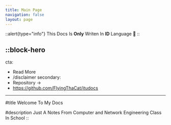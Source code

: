 ```yaml
---
title: Main Page
navigation: false
layout: page
---
```


::alert{type="info"}
This Docs Is **Only** Writen In **ID** Language :grimacing:
::

::block-hero
---
cta:
  - Read More
  - /disclaimer
secondary:
  - Repository →
  - https://github.com/FlyingThaCat/jtudocs
---

#title
Welcome To My Docs

#description
Just A Notes From Computer and Network Engineering Class In School
::

